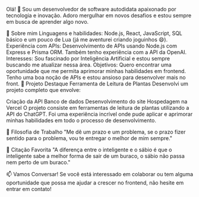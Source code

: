 Olá! 👋
Sou um desenvolvedor de software autodidata apaixonado por tecnologia e inovação. Adoro mergulhar em novos desafios e estou sempre em busca de aprender algo novo.

🚀 Sobre mim
Linguagens e habilidades: Node.js, React, JavaScript, SQL básico e um pouco de Lua (já me aventurei criando joguinhos 😄).
Experiência com APIs: Desenvolvimento de APIs usando Node.js com Express e Prisma ORM. Também tenho experiência com a API da OpenAI.
Interesses: Sou fascinado por Inteligência Artificial e estou sempre buscando me atualizar nessa área.
Objetivos: Quero encontrar uma oportunidade que me permita aprimorar minhas habilidades em frontend. Tenho uma boa noção de APIs e estou ansioso para desenvolver mais no front.
🌱 Projeto Destaque
Ferramenta de Leitura de Plantas
Desenvolvi um projeto completo que envolve:

Criação da API
Banco de dados
Desenvolvimento do site
Hospedagem na Vercel
O projeto consiste em ferramentas de leitura de plantas utilizando a API do ChatGPT. Foi uma experiência incrível onde pude aplicar e aprimorar minhas habilidades em todo o processo de desenvolvimento.

🧠 Filosofia de Trabalho
"Me dê um prazo e um problema, se o prazo fizer sentido para o problema, vou te entregar o melhor de mim sempre."

📜 Citação Favorita
"A diferença entre o inteligente e o sábio é que o inteligente sabe a melhor forma de sair de um buraco, o sábio não passa nem perto de um buraco."

📫 Vamos Conversar!
Se você está interessado em colaborar ou tem alguma oportunidade que possa me ajudar a crescer no frontend, não hesite em entrar em contato!
